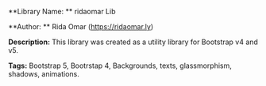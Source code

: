 **Library Name: ** ridaomar Lib

**Author: ** Rida Omar (https://ridaomar.ly)

**Description:** This library was created as a utility library for Bootstrap v4 and v5.

**Tags:** Bootstrap 5, Bootrstap 4, Backgrounds, texts, glassmorphism, shadows, animations.
